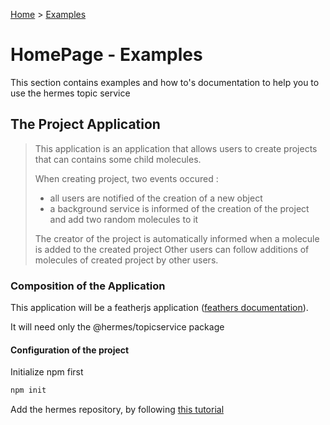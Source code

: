 [Home](./README.md) > [Examples](/Examples)

# HomePage - Examples

This section contains examples and how to's documentation to help you to use the hermes topic service  

## The Project Application

> This application is an application that allows users to create projects that can contains some 
child molecules.
> 
> When creating project, two events occured :
> - all users are notified of the creation of a new object
> - a background service is informed of the creation of the project and add two random molecules to it
>
> The creator of the project is automatically informed when a molecule is added to the created project
> Other users can follow additions of molecules of created project by other users.

### Composition of the Application

This application will be a featherjs application ([feathers documentation](https://feathersjs.com/)).

It will need only the @hermes/topicservice package

#### Configuration of the project

Initialize npm first

 ``` bash
 npm init
 ```
 Add the hermes repository, by following [this tutorial](/README#configuration-of-the-registry) 
 
